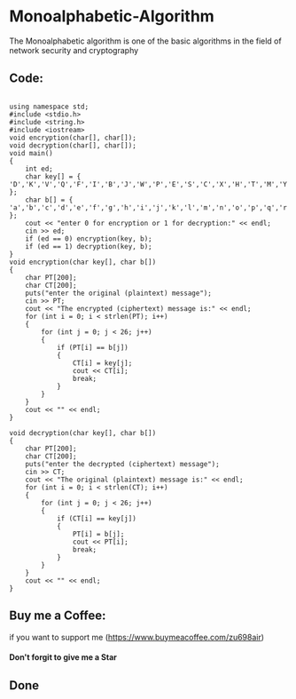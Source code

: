 # Monoalphabetic-Algorithm
The Monoalphabetic algorithm is one of the basic algorithms in the field of network security and cryptography

## Code:

```

using namespace std;
#include <stdio.h>
#include <string.h>
#include <iostream>
void encryption(char[], char[]);
void decryption(char[], char[]);
void main()
{
	int ed;
	char key[] = { 'D','K','V','Q','F','I','B','J','W','P','E','S','C','X','H','T','M','Y','A','U','O','L','R','G','Z','N' };
	char b[] = { 'a','b','c','d','e','f','g','h','i','j','k','l','m','n','o','p','q','r','s','t','u','v','w','x','y','z' };
	cout << "enter 0 for encryption or 1 for decryption:" << endl;
	cin >> ed;
	if (ed == 0) encryption(key, b);
	if (ed == 1) decryption(key, b);
}
void encryption(char key[], char b[])
{
	char PT[200];
	char CT[200];
	puts("enter the original (plaintext) message");
	cin >> PT;
	cout << "The encrypted (ciphertext) message is:" << endl;
	for (int i = 0; i < strlen(PT); i++)
	{
		for (int j = 0; j < 26; j++)
		{
			if (PT[i] == b[j])
			{
				CT[i] = key[j];
				cout << CT[i];
				break;
			}
		}
	}
	cout << "" << endl;
}

void decryption(char key[], char b[])
{
	char PT[200];
	char CT[200];
	puts("enter the decrypted (ciphertext) message");
	cin >> CT;
	cout << "The original (plaintext) message is:" << endl;
	for (int i = 0; i < strlen(CT); i++)
	{
		for (int j = 0; j < 26; j++)
		{
			if (CT[i] == key[j])
			{
				PT[i] = b[j];
				cout << PT[i];
				break;
			}
		}
	}
	cout << "" << endl;
}

```

## Buy me a Coffee:
if you want to support me (https://www.buymeacoffee.com/zu698air)

#### Don't forgit to give me a Star

## Done
